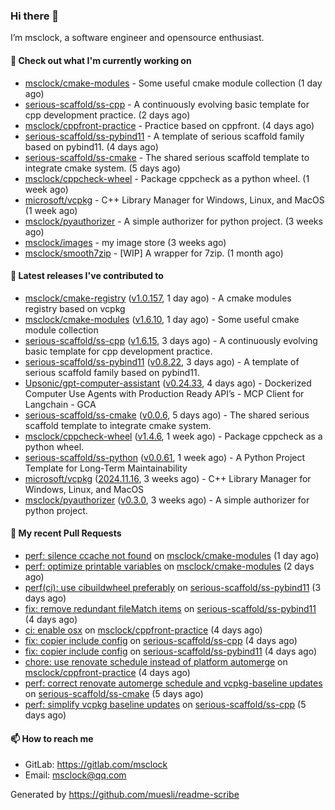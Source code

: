 ### Hi there 👋

I’m msclock, a software engineer and opensource enthusiast.

#### 👷 Check out what I'm currently working on

- [msclock/cmake-modules](https://github.com/msclock/cmake-modules) - Some useful cmake module collection (1 day ago)
- [serious-scaffold/ss-cpp](https://github.com/serious-scaffold/ss-cpp) - A continuously evolving basic template for cpp development practice. (2 days ago)
- [msclock/cppfront-practice](https://github.com/msclock/cppfront-practice) - Practice based on cppfront. (4 days ago)
- [serious-scaffold/ss-pybind11](https://github.com/serious-scaffold/ss-pybind11) - A template of serious scaffold family based on pybind11. (4 days ago)
- [serious-scaffold/ss-cmake](https://github.com/serious-scaffold/ss-cmake) - The shared serious scaffold template to integrate cmake system. (5 days ago)
- [msclock/cppcheck-wheel](https://github.com/msclock/cppcheck-wheel) - Package cppcheck as a python wheel. (1 week ago)
- [microsoft/vcpkg](https://github.com/microsoft/vcpkg) - C&#43;&#43; Library Manager for Windows, Linux, and MacOS (1 week ago)
- [msclock/pyauthorizer](https://github.com/msclock/pyauthorizer) - A simple authorizer for python project. (3 weeks ago)
- [msclock/images](https://github.com/msclock/images) - my image store (3 weeks ago)
- [msclock/smooth7zip](https://github.com/msclock/smooth7zip) - [WIP] A wrapper for 7zip. (1 month ago)

#### 🔭 Latest releases I've contributed to

- [msclock/cmake-registry](https://github.com/msclock/cmake-registry) ([v1.0.157](https://github.com/msclock/cmake-registry/releases/tag/v1.0.157), 1 day ago) - A cmake modules registry based on vcpkg
- [msclock/cmake-modules](https://github.com/msclock/cmake-modules) ([v1.6.10](https://github.com/msclock/cmake-modules/releases/tag/v1.6.10), 1 day ago) - Some useful cmake module collection
- [serious-scaffold/ss-cpp](https://github.com/serious-scaffold/ss-cpp) ([v1.6.15](https://github.com/serious-scaffold/ss-cpp/releases/tag/v1.6.15), 3 days ago) - A continuously evolving basic template for cpp development practice.
- [serious-scaffold/ss-pybind11](https://github.com/serious-scaffold/ss-pybind11) ([v0.8.22](https://github.com/serious-scaffold/ss-pybind11/releases/tag/v0.8.22), 3 days ago) - A template of serious scaffold family based on pybind11.
- [Upsonic/gpt-computer-assistant](https://github.com/Upsonic/gpt-computer-assistant) ([v0.24.33](https://github.com/Upsonic/gpt-computer-assistant/releases/tag/v0.24.33), 4 days ago) - Dockerized Computer Use Agents with Production Ready API’s - MCP Client for Langchain - GCA
- [serious-scaffold/ss-cmake](https://github.com/serious-scaffold/ss-cmake) ([v0.0.6](https://github.com/serious-scaffold/ss-cmake/releases/tag/v0.0.6), 5 days ago) - The shared serious scaffold template to integrate cmake system.
- [msclock/cppcheck-wheel](https://github.com/msclock/cppcheck-wheel) ([v1.4.6](https://github.com/msclock/cppcheck-wheel/releases/tag/v1.4.6), 1 week ago) - Package cppcheck as a python wheel.
- [serious-scaffold/ss-python](https://github.com/serious-scaffold/ss-python) ([v0.0.61](https://github.com/serious-scaffold/ss-python/releases/tag/v0.0.61), 1 week ago) - A Python Project Template for Long-Term Maintainability
- [microsoft/vcpkg](https://github.com/microsoft/vcpkg) ([2024.11.16](https://github.com/microsoft/vcpkg/releases/tag/2024.11.16), 3 weeks ago) - C&#43;&#43; Library Manager for Windows, Linux, and MacOS
- [msclock/pyauthorizer](https://github.com/msclock/pyauthorizer) ([v0.3.0](https://github.com/msclock/pyauthorizer/releases/tag/v0.3.0), 3 weeks ago) - A simple authorizer for python project.

#### 🔨 My recent Pull Requests

- [perf: silence ccache not found](https://github.com/msclock/cmake-modules/pull/133) on [msclock/cmake-modules](https://github.com/msclock/cmake-modules) (1 day ago)
- [perf: optimize printable variables](https://github.com/msclock/cmake-modules/pull/132) on [msclock/cmake-modules](https://github.com/msclock/cmake-modules) (2 days ago)
- [perf(ci): use cibuildwheel preferably](https://github.com/serious-scaffold/ss-pybind11/pull/68) on [serious-scaffold/ss-pybind11](https://github.com/serious-scaffold/ss-pybind11) (3 days ago)
- [fix: remove redundant fileMatch items](https://github.com/serious-scaffold/ss-pybind11/pull/67) on [serious-scaffold/ss-pybind11](https://github.com/serious-scaffold/ss-pybind11) (4 days ago)
- [ci: enable osx](https://github.com/msclock/cppfront-practice/pull/40) on [msclock/cppfront-practice](https://github.com/msclock/cppfront-practice) (4 days ago)
- [fix: copier include config](https://github.com/serious-scaffold/ss-cpp/pull/420) on [serious-scaffold/ss-cpp](https://github.com/serious-scaffold/ss-cpp) (4 days ago)
- [fix: copier include config](https://github.com/serious-scaffold/ss-pybind11/pull/65) on [serious-scaffold/ss-pybind11](https://github.com/serious-scaffold/ss-pybind11) (4 days ago)
- [chore: use renovate schedule instead of platform automerge](https://github.com/msclock/cppfront-practice/pull/39) on [msclock/cppfront-practice](https://github.com/msclock/cppfront-practice) (4 days ago)
- [perf: correct renovate automerge schedule and vcpkg-baseline updates](https://github.com/serious-scaffold/ss-cmake/pull/8) on [serious-scaffold/ss-cmake](https://github.com/serious-scaffold/ss-cmake) (5 days ago)
- [perf: simplify vcpkg baseline updates](https://github.com/serious-scaffold/ss-cpp/pull/418) on [serious-scaffold/ss-cpp](https://github.com/serious-scaffold/ss-cpp) (5 days ago)

#### 📫 How to reach me

- GitLab: https://gitlab.com/msclock
- Email: msclock@qq.com

Generated by https://github.com/muesli/readme-scribe
